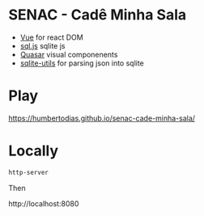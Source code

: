# SENAC - Cadê Minha Sala

* [Vue](https://vuejs.org) for react DOM
* [sql.js](https://sql.js.org) sqlite js
* [Quasar](https://quasar.dev/vue-component) visual componenents
* [sqlite-utils](https://sqlite-utils.datasette.io/en/stable/cli.html) for parsing json into sqlite


# Play

https://humbertodias.github.io/senac-cade-minha-sala/


# Locally

```sh
http-server
```
Then

http://localhost:8080